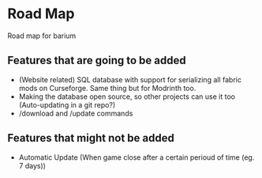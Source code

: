 # Road Map
Road map for barium
## Features that are going to be added
- (Website related) SQL database with support for serializing all fabric mods on Curseforge.
Same thing but for Modrinth too.
- Making the database open source, so other projects can use it too (Auto-updating in a git repo?)
- /download and /update commands
## Features that might not be added
- Automatic Update (When game close after a certain perioud of time (eg. 7 days))